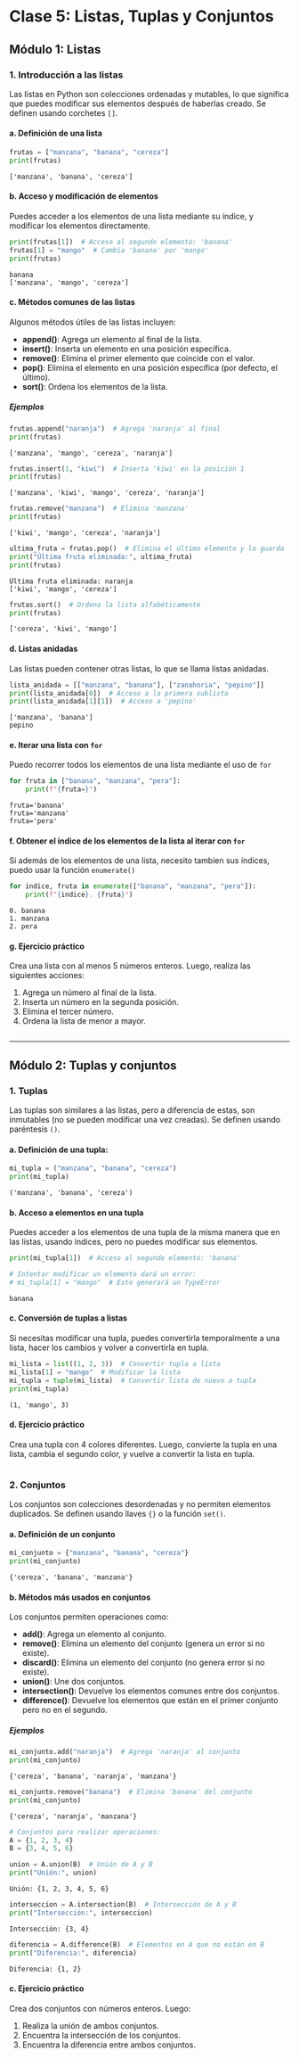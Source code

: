 # Clase 5: Listas, Tuplas y Conjuntos

## Módulo 1: Listas

### 1. Introducción a las listas

Las listas en Python son colecciones ordenadas y mutables, lo que significa que puedes modificar sus elementos después de haberlas creado. Se definen usando corchetes `[]`.

#### a. Definición de una lista


```python
frutas = ["manzana", "banana", "cereza"]
print(frutas)
```

    ['manzana', 'banana', 'cereza']


#### b. Acceso y modificación de elementos

Puedes acceder a los elementos de una lista mediante su índice, y modificar los elementos directamente.


```python
print(frutas[1])  # Acceso al segundo elemento: 'banana'
frutas[1] = "mango"  # Cambia 'banana' por 'mango'
print(frutas)
```

    banana
    ['manzana', 'mango', 'cereza']


#### c. Métodos comunes de las listas

Algunos métodos útiles de las listas incluyen:

- **append()**: Agrega un elemento al final de la lista.
- **insert()**: Inserta un elemento en una posición específica.
- **remove()**: Elimina el primer elemento que coincide con el valor.
- **pop()**: Elimina el elemento en una posición específica (por defecto, el último).
- **sort()**: Ordena los elementos de la lista.

##### Ejemplos


```python
frutas.append("naranja")  # Agrega 'naranja' al final
print(frutas)
```

    ['manzana', 'mango', 'cereza', 'naranja']



```python
frutas.insert(1, "kiwi")  # Inserta 'kiwi' en la posición 1
print(frutas)
```

    ['manzana', 'kiwi', 'mango', 'cereza', 'naranja']



```python
frutas.remove("manzana")  # Elimina 'manzana'
print(frutas)
```

    ['kiwi', 'mango', 'cereza', 'naranja']



```python
ultima_fruta = frutas.pop()  # Elimina el último elemento y lo guarda
print("Última fruta eliminada:", ultima_fruta)
print(frutas)
```

    Última fruta eliminada: naranja
    ['kiwi', 'mango', 'cereza']



```python
frutas.sort()  # Ordena la lista alfabéticamente
print(frutas)
```

    ['cereza', 'kiwi', 'mango']


#### d. Listas anidadas

Las listas pueden contener otras listas, lo que se llama listas anidadas.


```python
lista_anidada = [["manzana", "banana"], ["zanahoria", "pepino"]]
print(lista_anidada[0])  # Acceso a la primera sublista
print(lista_anidada[1][1])  # Acceso a 'pepino'
```

    ['manzana', 'banana']
    pepino


#### e. Iterar una lista con `for`

Puedo recorrer todos los elementos de una lista mediante el uso de `for`


```python
for fruta in ["banana", "manzana", "pera"]:
    print(f"{fruta=}")
```

    fruta='banana'
    fruta='manzana'
    fruta='pera'


#### f. Obtener el índice de los elementos de la lista al iterar con `for`

Si además de los elementos de una lista, necesito tambíen sus índices, puedo usar la función `enumerate()` 


```python
for indice, fruta in enumerate(["banana", "manzana", "pera"]):
    print(f"{indice}. {fruta}")
```

    0. banana
    1. manzana
    2. pera


#### g. Ejercicio práctico

Crea una lista con al menos 5 números enteros. Luego, realiza las siguientes acciones:
1. Agrega un número al final de la lista.
2. Inserta un número en la segunda posición.
3. Elimina el tercer número.
4. Ordena la lista de menor a mayor.


```python

```

---

## Módulo 2: Tuplas y conjuntos

### 1. Tuplas

Las tuplas son similares a las listas, pero a diferencia de estas, son inmutables (no se pueden modificar una vez creadas). Se definen usando paréntesis `()`.

#### a. Definición de una tupla:


```python
mi_tupla = ("manzana", "banana", "cereza")
print(mi_tupla)
```

    ('manzana', 'banana', 'cereza')


#### b. Acceso a elementos en una tupla

Puedes acceder a los elementos de una tupla de la misma manera que en las listas, usando índices, pero no puedes modificar sus elementos.


```python
print(mi_tupla[1])  # Acceso al segundo elemento: 'banana'

# Intentar modificar un elemento dará un error:
# mi_tupla[1] = "mango"  # Esto generará un TypeError
```

    banana


#### c. Conversión de tuplas a listas

Si necesitas modificar una tupla, puedes convertirla temporalmente a una lista, hacer los cambios y volver a convertirla en tupla.


```python
mi_lista = list((1, 2, 3))  # Convertir tupla a lista
mi_lista[1] = "mango"  # Modificar la lista
mi_tupla = tuple(mi_lista)  # Convertir lista de nuevo a tupla
print(mi_tupla)
```

    (1, 'mango', 3)


#### d. Ejercicio práctico

Crea una tupla con 4 colores diferentes. Luego, convierte la tupla en una lista, cambia el segundo color, y vuelve a convertir la lista en tupla.


```python

```

### 2. Conjuntos

Los conjuntos son colecciones desordenadas y no permiten elementos duplicados. Se definen usando llaves `{}` o la función `set()`.

#### a. Definición de un conjunto


```python
mi_conjunto = {"manzana", "banana", "cereza"}
print(mi_conjunto)
```

    {'cereza', 'banana', 'manzana'}


#### b. Métodos más usados en conjuntos

Los conjuntos permiten operaciones como:

- **add()**: Agrega un elemento al conjunto.
- **remove()**: Elimina un elemento del conjunto (genera un error si no existe).
- **discard()**: Elimina un elemento del conjunto (no genera error si no existe).
- **union()**: Une dos conjuntos.
- **intersection()**: Devuelve los elementos comunes entre dos conjuntos.
- **difference()**: Devuelve los elementos que están en el primer conjunto pero no en el segundo.

##### Ejemplos


```python
mi_conjunto.add("naranja")  # Agrega 'naranja' al conjunto
print(mi_conjunto)
```

    {'cereza', 'banana', 'naranja', 'manzana'}



```python
mi_conjunto.remove("banana")  # Elimina 'banana' del conjunto
print(mi_conjunto)
```

    {'cereza', 'naranja', 'manzana'}



```python
# Conjuntos para realizar operaciones:
A = {1, 2, 3, 4}
B = {3, 4, 5, 6}

union = A.union(B)  # Unión de A y B
print("Unión:", union)
```

    Unión: {1, 2, 3, 4, 5, 6}



```python
interseccion = A.intersection(B)  # Intersección de A y B
print("Intersección:", interseccion)
```

    Intersección: {3, 4}



```python
diferencia = A.difference(B)  # Elementos en A que no están en B
print("Diferencia:", diferencia)
```

    Diferencia: {1, 2}


#### c. Ejercicio práctico

Crea dos conjuntos con números enteros. Luego:
1. Realiza la unión de ambos conjuntos.
2. Encuentra la intersección de los conjuntos.
3. Encuentra la diferencia entre ambos conjuntos.


```python

```
